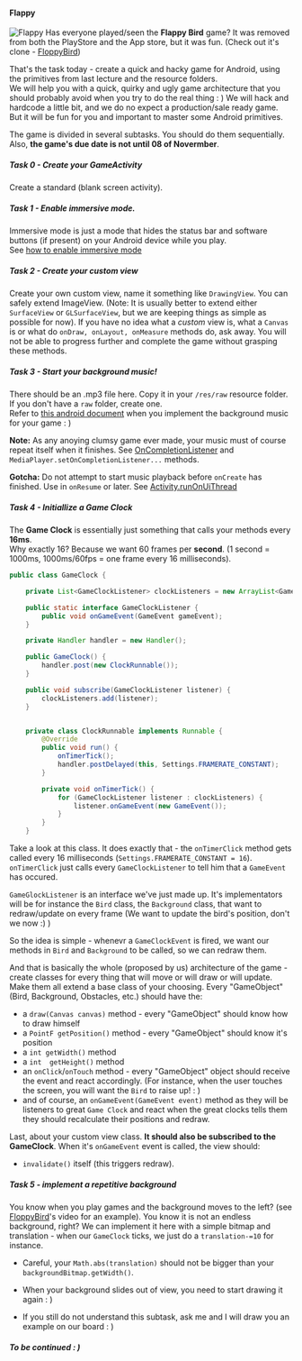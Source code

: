 #### Flappy
![Flappy](http://i.imgur.com/0rN7qdX.png)
Has everyone played/seen the **Flappy Bird** game? It was removed from both the PlayStore and the App store, but it was fun. (Check out it's clone - [FloppyBird](https://play.google.com/store/apps/details?id=floppy.bird))

 
That's the task today - create a quick and hacky game for Android, using the primitives from last lecture and the resource folders.  
We will help you with a quick, quirky and ugly game architecture that you should probably avoid when you try to do the real thing : )  We will hack and hardcode a little bit, and we do no expect a production/sale ready game. But it will be fun for you and important to master some Android primitives.

The game is divided in several subtasks. You should do them sequentially. Also, **the game's due date is not until 08 of Novermber**.


##### Task 0 - Create your GameActivity
Create a standard (blank screen activity).

##### Task 1 - Enable immersive mode.
Immersive mode is just a mode that hides the status bar and software buttons (if present) on your Android device while you play.  
See [how to enable immersive mode](https://developer.android.com/training/system-ui/immersive.html)

##### Task 2 - Create your custom view
Create your own custom view, name it something like `DrawingView`. You can safely extend ImageView. (Note: It is usually better to extend either `SurfaceView` or `GLSurfaceView`, but we are keeping things as simple as possible for now). If you have no idea what a *custom* view is, what a `Canvas` is or what do `onDraw, onLayout, onMeasure` methods do, ask away. You will not be able to progress further and complete the game without grasping these methods.

##### Task 3 - Start your background music!
There should be an .mp3 file here. Copy it in your `/res/raw` resource folder. If you don't have a `raw` folder, create one.   
Refer to [this android document](http://developer.android.com/guide/topics/media/mediaplayer.html) when you implement the background music for your game : )  

**Note:** As any anoying clumsy game ever made, your music must of course repeat itself when it finishes. See [OnCompletionListener](http://developer.android.com/reference/android/media/MediaPlayer.OnCompletionListener.html) and `MediaPlayer.setOnCompletionListener...` methods.

**Gotcha:** Do not attempt to start music playback before `onCreate` has finished. Use in `onResume` or later. See [Activity.runOnUiThread](http://developer.android.com/reference/android/app/Activity.html#runOnUiThread(java.lang.Runnable)) 

##### Task 4 - Initiallize a Game Clock
The **Game Clock** is essentially just something that calls your methods every **16ms**.   
Why exactly 16? Because we want 60 frames per **second**. (1 second = 1000ms, 1000ms/60fps = one frame every 16 milliseconds).

```java
public class GameClock {

    private List<GameClockListener> clockListeners = new ArrayList<GameClockListener>();

    public static interface GameClockListener {
        public void onGameEvent(GameEvent gameEvent);
    }

    private Handler handler = new Handler();

    public GameClock() {
        handler.post(new ClockRunnable());
    }

    public void subscribe(GameClockListener listener) {
        clockListeners.add(listener);
    }


    private class ClockRunnable implements Runnable {
        @Override
        public void run() {
            onTimerTick();
            handler.postDelayed(this, Settings.FRAMERATE_CONSTANT);
        }

        private void onTimerTick() {
            for (GameClockListener listener : clockListeners) {
                listener.onGameEvent(new GameEvent());
            }
        }
    }
```

Take a look at this class. It does exactly that - the `onTimerClick` method gets called every 16 milliseconds (`Settings.FRAMERATE_CONSTANT = 16`). 
`onTimerClick` just calls every `GameClockListener` to tell him that a `GameEvent` has occured.

`GameGlockListener` is an interface we've just made up. It's implementators will be for instance the `Bird` class, the `Background` class, that want to redraw/update on every frame (We want to update the bird's position, don't we now :) )  

So the idea is simple - whenevr a `GameClockEvent` is fired, we want our methods in `Bird` and `Background` to be called, so we can redraw them. 

And that is basically the whole (proposed by us) architecture of the game - create classes for every thing that will move or will draw or will update. Make them all extend a base class of your choosing. Every "GameObject" (Bird, Background, Obstacles, etc.)  should have the:
- a `draw(Canvas canvas)` method - every "GameObject" should know how to draw himself
- a `PointF getPosition()` method - every "GameObject" should know it's position
- a `int getWidth()` method
- a `int  getHeight()` method
- an `onClick`/`onTouch` method - every "GameObject" object should receive the event and react accordingly. (For instance, when the user touches the screen, you will want the `Bird` to raise up! : ) 
- and of course, an `onGameEvent(GameEvent event)` method as they will be listeners to great `Game Clock` and react when the great clocks tells them they should recalculate their positions and redraw.

Last, about your custom view class. **It should also be subscribed to the GameClock**. When it's `onGameEvent`  event is called, the view should:
- `invalidate()` itself (this triggers redraw).


##### Task 5 - implement a repetitive background
You know when you play games and the background moves to the left? (see [FloppyBird](https://play.google.com/store/apps/details?id=floppy.bird)'s video for an example). You know it is not an endless background, right? We can implement it here with a simple bitmap and translation - when our `GameClock` ticks, we just do a `translation-=10` for instance. 
- Careful, your `Math.abs(translation)` should not be bigger than your `backgroundBitmap.getWidth()`.
- When your background slides out of view, you need to start drawing it again : )

- If you still do not understand this subtask, ask me and I will draw you an example on our board : )


##### To be continued : )
